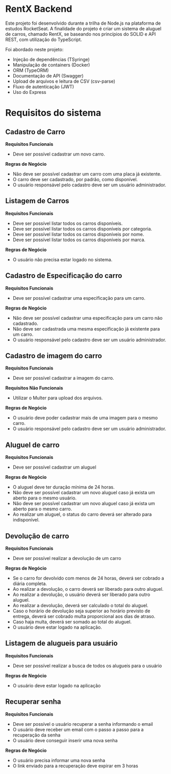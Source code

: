# RentX Backend

Este projeto foi desenvolvido durante a trilha de Node.js na plataforma de estudos RocketSeat. A finalidade do projeto é criar um sistema de aluguel de carros, chamado RentX, se baseando nos princípios do SOLID e API REST, com utilização do TypeScript.

Foi abordado neste projeto:

- Injeção de dependências (TSyringe)
- Manipulação de containers (Docker)
- ORM (TypeORM)
- Documentação de API (Swagger)
- Upload de arquivos e leitura de CSV (csv-parse)
- Fluxo de autenticação (JWT)
- Uso do Express

# Requisitos do sistema

## Cadastro de Carro

**Requisitos Funcionais**

- Deve ser possível cadastrar um novo carro.

**Regras de Negócio**

- Não deve ser possível cadastrar um carro com uma placa já existente.
- O carro deve ser cadastrado, por padrão, como disponível.
- O usuário responsável pelo cadastro deve ser um usuário administrador.

## Listagem de Carros

**Requisitos Funcionais**

- Deve ser possível listar todos os carros disponíveis.
- Deve ser possível listar todos os carros disponíveis por categoria.
- Deve ser possível listar todos os carros disponíveis por nome.
- Deve ser possível listar todos os carros disponíveis por marca.

**Regras de Negócio**

- O usuário não precisa estar logado no sistema.

## Cadastro de Especificação do carro

**Requisitos Funcionais**

- Deve ser possível cadastrar uma especificação para um carro.

**Regras de Negócio**

- Não deve ser possível cadastrar uma especificação para um carro não cadastrado.
- Não deve ser cadastrada uma mesma especificação já existente para um carro.
- O usuário responsável pelo cadastro deve ser um usuário administrador.

## Cadastro de imagem do carro

**Requisitos Funcionais**

- Deve ser possível cadastrar a imagem do carro.

**Requisitos Não Funcionais**

- Utilizar o Multer para upload dos arquivos.

**Regras de Negócio**

- O usuário deve poder cadastrar mais de uma imagem para o mesmo carro.
- O usuário responsável pelo cadastro deve ser um usuário administrador.

## Aluguel de carro

**Requisitos Funcionais**

- Deve ser possível cadastrar um aluguel

**Regras de Negócio**

- O aluguel deve ter duração mínima de 24 horas.
- Não deve ser possível cadastrar um novo aluguel caso já exista um aberto para o mesmo usuário.
- Não deve ser possível cadastrar um novo aluguel caso já exista um aberto para o mesmo carro.
- Ao realizar um aluguel, o status do carro deverá ser alterado para indisponível.

## Devolução de carro

**Requisitos Funcionais**

- Deve ser possível realizar a devolução de um carro

**Regras de Negócio**

- Se o carro for devolvido com menos de 24 horas, deverá ser cobrado a diária completa.
- Ao realizar a devolução, o carro deverá ser liberado para outro aluguel.
- Ao realizar a devolução, o usuário deverá ser liberado para outro aluguel.
- Ao realizar a devolução, deverá ser calculado o total do aluguel.
- Caso o horário de devolução seja superior ao horário previsto de entrega, deverá ser cobrado multa proporcional aos dias de atraso.
- Caso haja multa, deverá ser somado ao total do aluguel.
- O usuário deve estar logado na aplicação.

## Listagem de alugueis para usuário

**Requisitos Funcionais**

- Deve ser possível realizar a busca de todos os alugueis para o usuário

**Regras de Negócio**

- O usuário deve estar logado na aplicação

## Recuperar senha

**Requisitos Funcionais**

- Deve ser possível o usuário recuperar a senha informando o email
- O usuário deve receber um email com o passo a passo para a recuperação da senha
- O usuário deve conseguir inserir uma nova senha

**Regras de Negócio**

- O usuário precisa informar uma nova senha
- O link enviado para a recuperação deve expirar em 3 horas

